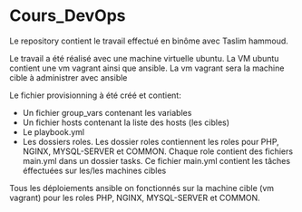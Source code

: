 # Cours_DevOps

Le repository contient le travail effectué en binôme avec Taslim hammoud.

Le travail a été réalisé avec une machine virtuelle ubuntu. La VM ubuntu contient une vm vagrant ainsi que ansible.
La vm vagrant sera la machine cible à administrer avec ansible 

Le fichier provisionning à été créé et contient:

- Un fichier group_vars contenant les variables 
- Un fichier hosts contenant la liste des hosts (les cibles) 
- Le playbook.yml
- Les dossiers roles. Les dossier roles contiennent les roles pour PHP, NGINX, MYSQL-SERVER et COMMON. Chaque role contient des fichiers main.yml dans un dossier tasks. Ce fichier main.yml contient les tâches éffectuées sur les/les machines cibles

Tous les déploiements ansible on fonctionnés sur la machine cible (vm vagrant) pour les roles PHP, NGINX, MYSQL-SERVER et COMMON.
